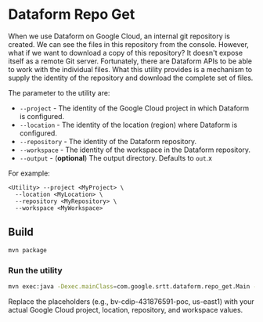 # Dataform Repo Get
When we use Dataform on Google Cloud, an internal git repository is created.
We can see the files in this repository from the console.  However, what if we
want to download a copy of this repository?  It doesn't expose itself as a remote
Git server.  Fortunately, there are Dataform APIs to be able to work with the
individual files.  What this utility provides is a mechanism to supply the identity
of the repository and download the complete set of files.

The parameter to the utility are:

* `--project` - The identity of the Google Cloud project in which Dataform is configured.
* `--location` - The identity of the location (region) where Dataform is configured.
* `--repository` - The identity of the Dataform repository.
* `--workspace` - The identity of the workspace in the Dataform repository.
* `--output` - (**optional**) The output directory.  Defaults to `out`.x

For example:

```
<Utility> --project <MyProject> \
  --location <MyLocation> \
  --repository <MyRepository> \
  --workspace <MyWorkspace>
```

## Build

```bash
mvn package
```

### Run the utility

```bash
mvn exec:java -Dexec.mainClass=com.google.srtt.dataform.repo_get.Main -Dexec.args="--project=<project> --location=<location> --repository=<repo> --workspace=<workspace>"
```

Replace the placeholders (e.g., bv-cdip-431876591-poc, us-east1) with your actual Google Cloud project, location, repository, and workspace values.


